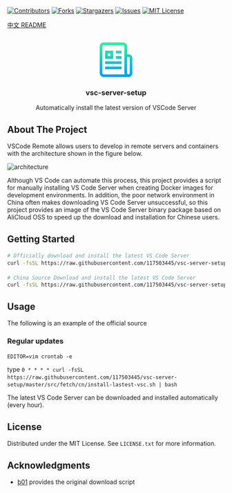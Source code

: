 <a name="readme-top"></a>

[![Contributors][contributors-shield]][contributors-url]
[![Forks][forks-shield]][forks-url]
[![Stargazers][stars-shield]][stars-url]
[![Issues][issues-shield]][issues-url]
[![MIT License][license-shield]][license-url]

[中文 README](https://github.com/117503445/vsc-server-setup/blob/master/README.zh-CN.md)

<!-- PROJECT LOGO -->
<br />
<div align="center">
  <a href="https://github.com/117503445/vsc-server-setup">
    <img src="images/logo.png" alt="Logo" width="80" height="80">
  </a>

<h3 align="center">vsc-server-setup</h3>

  <p align="center">
    Automatically install the latest version of VSCode Server
</div>

## About The Project

VSCode Remote allows users to develop in remote servers and containers with the architecture shown in the figure below.

![architecture](https://code.visualstudio.com/assets/docs/remote/remote-overview/architecture.png)

Although VS Code can automate this process, this project provides a script for manually installing VS Code Server when creating Docker images for development environments. In addition, the poor network environment in China often makes downloading VS Code Server unsuccessful, so this project provides an image of the VS Code Server binary package based on AliCloud OSS to speed up the download and installation for Chinese users.

## Getting Started

```sh
# Officially download and install the latest VS Code Server
curl -fsSL https://raw.githubusercontent.com/117503445/vsc-server-setup/master/src/fetch/install-lastest-vsc.sh | bash

# China Source Download and install the latest VS Code Server
curl -fsSL https://raw.githubusercontent.com/117503445/vsc-server-setup/master/src/fetch/cn/install-lastest-vsc.sh | bash
```

## Usage

The following is an example of the official source

### Regular updates

`EDITOR=vim crontab -e`

type `0 * * * * curl -fsSL https://raw.githubusercontent.com/117503445/vsc-server-setup/master/src/fetch/cn/install-lastest-vsc.sh | bash`

The latest VS Code Server can be downloaded and installed automatically (every hour).

## License

Distributed under the MIT License. See `LICENSE.txt` for more information.

## Acknowledgments

- [b01](https://gist.github.com/b01/0a16b6645ab7921b0910603dfb85e4fb) provides the original download script

<!-- MARKDOWN LINKS & IMAGES -->
<!-- https://www.markdownguide.org/basic-syntax/#reference-style-links -->

[contributors-shield]: https://img.shields.io/github/contributors/117503445/vsc-server-setup.svg?style=for-the-badge
[contributors-url]: https://github.com/117503445/vsc-server-setup/graphs/contributors
[forks-shield]: https://img.shields.io/github/forks/117503445/vsc-server-setup.svg?style=for-the-badge
[forks-url]: https://github.com/117503445/vsc-server-setup/network/members
[stars-shield]: https://img.shields.io/github/stars/117503445/vsc-server-setup.svg?style=for-the-badge
[stars-url]: https://github.com/117503445/vsc-server-setup/stargazers
[issues-shield]: https://img.shields.io/github/issues/117503445/vsc-server-setup.svg?style=for-the-badge
[issues-url]: https://github.com/117503445/vsc-server-setup/issues
[license-shield]: https://img.shields.io/github/license/117503445/vsc-server-setup.svg?style=for-the-badge
[license-url]: https://github.com/117503445/vsc-server-setup/blob/master/LICENSE.txt
